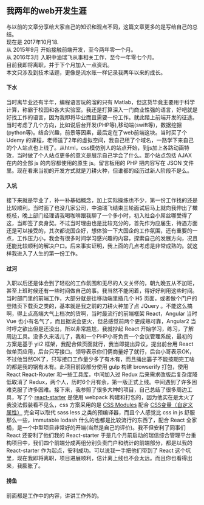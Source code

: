 ## 我两年的web开发生涯
与以前的文章分享给大家自己的知识和观点不同，这篇文章更多的是写给自己的总结。  
现在是 2017年10月18.  
从 2015年9月 开始接触前端开发，至今两年零一个月。  
从 2016年3月 入职中油瑞飞从事相关工作，至今一年零七个月。  
目前我即将离职，并于下个月加入一点资讯。  
本文只涉及到技术话题，更像是流水账一样记录我两年以来的成长。  
#### 下水
当时离毕业还有半年，编程语言玩的溜的只有 Matlab，但这货毕竟主要用于科学计算，称霸于校园和各大实验室。我还是打算深入一门商业性强的语言，好吧就是好找工作的语言，因为我即将毕业而且需要一份工作。就此踏上前端开发的征途。当时考虑了几个方向，比如说后台开发(PHP等),移动端(swift等)，数据挖掘(python等)。结合兴趣，前景等因素，最后定在了web前端这块。当时买了个 Udemy 的课程，老师送了2年的虚拟空间，我自己租了个域名，一路学下来自己的个人站点也上线了。从html，css模仿别人的站点开始，到js加上各路动画特效，当时做了个人站点更多的意义是展示自己学会了什么。那个站点包括 AJAX 在内的全部 js 的内容都使用的原生 js。留言板用的 PHP 把内容写在 JSON 文件里。现在看来当初的开发方式就是刀耕火种，但谁都的经历过新人阶段不是么。
#### 入坑
接下来就是毕业了，补一补基础概念，加上实际操练也不少，第一份工作找的还是比较顺利。当时面了也没几家公司，中油瑞飞结束三轮面试后马上就向我伸出了橄榄枝，晚上部门经理请我喝咖啡跟我聊了一个多小时，初入社会小屌丝哪受得了这，当即签了卖身契。不过当时理由也是比较充分的，首先作为应届生，待遇方面还是可以接受的，其次都说国企好，想体验一下大国企的工作氛围，还有重要的一点，工作压力小，我会有很多时间学习感兴趣的内容，探索自己的发展方向，况且还能比较顺利的解决户口。后来事实证明，我上面的几点考虑是非常成熟的。就这样我进入了人生的第一份工作。
#### 过河
入职以后还是体会到了轻松的工作氛围和无尽的人文关怀的，朝九晚五从不加班，甚至上班时候还有一些时间做自己的事。我当然不能闲着，得好好利用这些时间。当时部门里的前端工作，大部分就是往移动端里插几个 H5 页面，或者做个门户的登陆页下载页之类的，基本就是我之前的刀耕火种加了点 JQuery 。不能这么搞啊，得上点高端大气上档次的货啊，当时最流行的前端框架 React，Angular 当时 Vue 也小有名气了，而且据说会更火，但总感觉前两个更成熟可靠，Angular2 当时呼之欲出但是还没出，所以非常尴尬，我就抄起 React 开始学习，练习，了解周边工具。没多久来活儿了，我和一个PHP小哥负责一个会议管理系统，最初的方案是基于 yii2 框架，我配合做页面就行，我当即提出异议，提出前台用 React 做单页应用，后台只写接口。领导表示你们俩商量好了就行，后台小哥表示OK，不过他当然OK了，只写接口工作量少多了有木有，而且捅出篓子不能按期完工啥的都是我的锅有木有。此项目前段部分使用 gulp 构建 browserify 打包，使用 React React-Router 和一些工具库，中间加入过 Redux 后来需求改版后复杂度降低取消了 Redux，两个人，历时6个月有余，第一版正式上线。中间遇到了许多困难克服了许多困难。接下来，我参照了很多大神的项目，自己总结了很多周边工具，写了个 [react-starter](https://github.com/huanqingli/react-starter) 是使用 webpack 构建和打包的，因为他实在是太火了我没法假装看不见么，css 方案采用的是 [CSS Modules](../../前端/CSS/css-modules.md) 配合 [CSS变量（自定义属性）](../../前端/CSS/CSS变量(自定义属性).md) 完全可以取代 sass less 之类的预编译器，而且个人感觉比 css in js 舒服那么一些，immutable lodash 什么的也都是比较流行的东西了，配合 React 全家桶，是一个中型项目非常好的开端(当然是自己的评价)。我不但安利了同事们 React 还安利了他们我的 React-starter 于是几个月前启动的瑞信综合管理平台重构项目中，我们四个前端分成两组分别负责门户和统计的前端部分，都是以我的 React-starter 作为起点，安利成功。可以说我一手把他们带到了 React 这个坑里，现在我即将离职，项目进展顺利，估计离上线也不会太远。而且你也看得出来，我膨胀了。
#### 捞鱼
前面都是工作中的内容，讲讲工作外的。